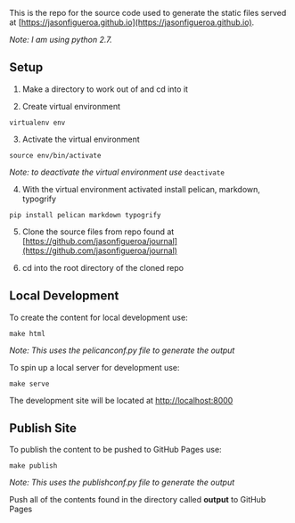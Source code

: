 This is the repo for the source code used to generate the static files served at [https://jasonfigueroa.github.io](https://jasonfigueroa.github.io). 

*Note: I am using python 2.7.*

## Setup

1. Make a directory to work out of and cd into it

2. Create virtual environment

```virtualenv env```

3. Activate the virtual environment

```source env/bin/activate```

*Note: to deactivate the virtual environment use* ```deactivate```

4. With the virtual environment activated install pelican, markdown, typogrify

```pip install pelican markdown typogrify```

5. Clone the source files from repo found at [https://github.com/jasonfigueroa/journal](https://github.com/jasonfigueroa/journal)

6. cd into the root directory of the cloned repo

## Local Development

To create the content for local development use:

```make html```

*Note: This uses the pelicanconf.py file to generate the output*

To spin up a local server for development use:

```make serve```

The development site will be located at [http://localhost:8000](http://localhost:8000)

## Publish Site

To publish the content to be pushed to GitHub Pages use:

```make publish```

*Note: This uses the publishconf.py file to generate the output*

Push all of the contents found in the directory called **output** to GitHub Pages